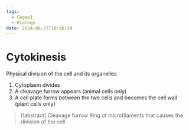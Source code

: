 ```yaml
---
tags:
  - Cegep1
  - Biology
date: 2024-08-27T10:36:24
---
```


# Cytokinesis

Physical division of the cell and its organelles

1. Cytoplasm divides
2. A cleavage furrow appears (animal cells only)
3. A cell plate forms between the two cells and becomes the cell wall (plant cells only)

> [!abstract] Cleavage furrow
> Ring of microfilaments that causes the division of the cell